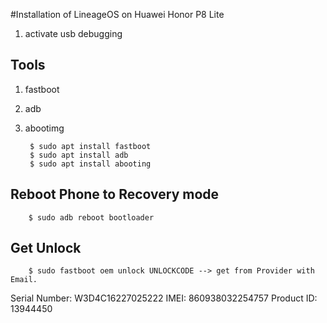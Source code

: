 #Installation of LineageOS on Huawei Honor P8 Lite
1. activate usb debugging

## Tools
1. fastboot
1. adb
1. abootimg

        $ sudo apt install fastboot
        $ sudo apt install adb
        $ sudo apt install abooting

## Reboot Phone to Recovery mode
        $ sudo adb reboot bootloader

## Get Unlock

        $ sudo fastboot oem unlock UNLOCKCODE --> get from Provider with Email.

Serial Number: W3D4C16227025222
IMEI: 860938032254757
Product ID: 13944450
